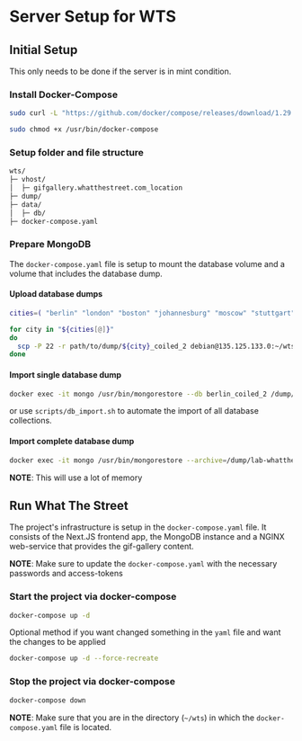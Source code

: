 
# Server Setup for WTS

## Initial Setup

This only needs to be done if the server is in mint condition.

### Install Docker-Compose

```bash
sudo curl -L "https://github.com/docker/compose/releases/download/1.29.2/docker-compose-$(uname -s)-$(uname -m)" -o /usr/bin/docker-compose
```

```bash
sudo chmod +x /usr/bin/docker-compose
```

### Setup folder and file structure

```bash
wts/
├─ vhost/
│  ├─ gifgallery.whatthestreet.com_location
├─ dump/
├─ data/
│  ├─ db/
├─ docker-compose.yaml
```

### Prepare MongoDB

The `docker-compose.yaml` file is setup to mount the database volume and a volume that includes the database dump.

#### Upload database dumps

```bash
cities=( "berlin" "london" "boston" "johannesburg" "moscow" "stuttgart" "amsterdam" "budapest" "copenhagen" "rome" "singapore" "tokyo" "barcelona" "beijing" "helsinki" "hongkong" "jakarta" "newyork" "portland" "sanfrancisco" "vienna" "chicago" "losangeles" )

for city in "${cities[@]}"
do
  scp -P 22 -r path/to/dump/${city}_coiled_2 debian@135.125.133.0:~/wts/dump/${city}_coiled_2
done

```

#### Import single database dump

```bash
docker exec -it mongo /usr/bin/mongorestore --db berlin_coiled_2 /dump/berlin_coiled_2 --verbose --numParallelCollections 1
```

or use `scripts/db_import.sh` to automate the import of all database collections.

#### Import complete database dump

```bash
docker exec -it mongo /usr/bin/mongorestore --archive=/dump/lab-whatthestreet-dump_2019-11-25.gz --gzip --verbose --numParallelCollections 1
```

__NOTE__: This will use a lot of memory

## Run What The Street

The project's infrastructure is setup in the `docker-compose.yaml` file. It consists of the Next.JS frontend app, the MongoDB instance and a NGINX web-service that provides the gif-gallery content.

__NOTE__: Make sure to update the `docker-compose.yaml` with the necessary passwords and access-tokens

### Start the project via docker-compose

```bash
docker-compose up -d
```

Optional method if you want changed something in the `yaml` file and want the changes to be applied

```bash
docker-compose up -d --force-recreate
```

### Stop the project via docker-compose

```bash
docker-compose down
```

__NOTE__: Make sure that you are in the directory (`~/wts`) in which the `docker-compose.yaml` file is located.
